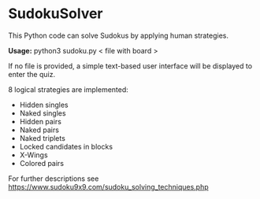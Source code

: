 # SudokuSolver
This Python code can solve Sudokus by applying human strategies.

**Usage:** python3 sudoku.py $<$ file with board $>$

If no file is provided, a simple text-based user interface will be displayed to enter the quiz.

8 logical strategies are implemented:
* Hidden singles
* Naked singles
* Hidden pairs
* Naked pairs
* Naked triplets
* Locked candidates in blocks
* X-Wings
* Colored pairs

For further descriptions see https://www.sudoku9x9.com/sudoku_solving_techniques.php